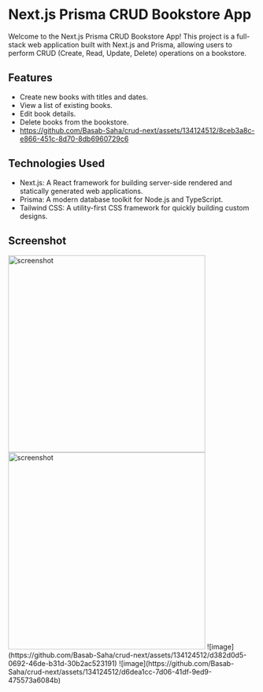 # Next.js Prisma CRUD Bookstore App

Welcome to the Next.js Prisma CRUD Bookstore App! This project is a full-stack web application built with Next.js and Prisma, allowing users to perform CRUD (Create, Read, Update, Delete) operations on a bookstore.

## Features

- Create new books with titles and dates.
- View a list of existing books.
- Edit book details.
- Delete books from the bookstore.
- https://github.com/Basab-Saha/crud-next/assets/134124512/8ceb3a8c-e866-451c-8d70-8db6960729c6

## Technologies Used

- Next.js: A React framework for building server-side rendered and statically generated web applications.
- Prisma: A modern database toolkit for Node.js and TypeScript.
- Tailwind CSS: A utility-first CSS framework for quickly building custom designs.

## Screenshot

<img src="https://github.com/Basab-Saha/crud-next/assets/134124512/b80b0d2b-ab34-4907-bbdd-6d3ac342a083" alt="screenshot" width="400">
<img src="https://github.com/Basab-Saha/crud-next/assets/134124512/8ceb3a8c-e866-451c-8d70-8db6960729c6" alt="screenshot" width="400 height="200">
![image](https://github.com/Basab-Saha/crud-next/assets/134124512/d382d0d5-0692-46de-b31d-30b2ac523191)
![image](https://github.com/Basab-Saha/crud-next/assets/134124512/d6dea1cc-7d06-41df-9ed9-475573a6084b)





